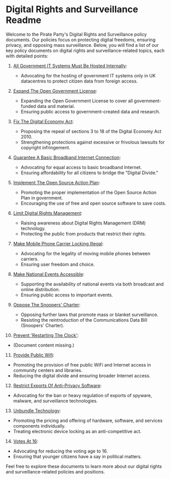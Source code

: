# Digital Rights and Surveillance Readme

Welcome to the Pirate Party's Digital Rights and Surveillance policy documents. Our policies focus on protecting digital freedoms, ensuring privacy, and opposing mass surveillance. Below, you will find a list of our key policy documents on digital rights and surveillance-related topics, each with detailed points:

1. [All Government IT Systems Must Be Hosted Internally](Digital%20Rights%20And%20Surveillance/All%20Government%20IT%20Systems%20Must%20Be%20Hosted%20Internally.md):
   - Advocating for the hosting of government IT systems only in UK datacentres to protect citizen data from foreign access.

2. [Expand The Open Government License](Digital%20Rights%20And%20Surveillance/Expand%20The%20Open%20Government%20License.md):
   - Expanding the Open Government License to cover all government-funded data and material.
   - Ensuring public access to government-created data and research.

3. [Fix The Digital Economy Act](Digital%20Rights%20And%20Surveillance/Fix%20The%20Digital%20Economy%20Act.md):
   - Proposing the repeal of sections 3 to 18 of the Digital Economy Act 2010.
   - Strengthening protections against excessive or frivolous lawsuits for copyright infringement.

4. [Guarantee A Basic Broadband Internet Connection](Digital%20Rights%20And%20Surveillance/Guarantee%20A%20Basic%20Broadband%20Internet%20Connection.md):
   - Advocating for equal access to basic broadband Internet.
   - Ensuring affordability for all citizens to bridge the "Digital Divide."

5. [Implement The Open Source Action Plan](Digital%20Rights%20And%20Surveillance/Implement%20The%20Open%20Source%20Action%20Plan.md):
   - Promoting the proper implementation of the Open Source Action Plan in government.
   - Encouraging the use of free and open source software to save costs.

6. [Limit Digital Rights Management](Digital%20Rights%20And%20Surveillance/Limit%20Digital%20Rights%20Management.md):
   - Raising awareness about Digital Rights Management (DRM) technology.
   - Protecting the public from products that restrict their rights.

7. [Make Mobile Phone Carrier Locking Illegal](Digital%20Rights%20And%20Surveillance/Make%20Mobile%20Phone%20Carrier%20Locking%20Illegal.md):
   - Advocating for the legality of moving mobile phones between carriers.
   - Ensuring user freedom and choice.

8. [Make National Events Accessible](Digital%20Rights%20And%20Surveillance/Make%20National%20Events%20Accessible.md):
   - Supporting the availability of national events via both broadcast and online distribution.
   - Ensuring public access to important events.

9. [Oppose The Snoopers' Charter](Digital%20Rights%20And%20Surveillance/Oppose%20The%20Snoopers%20Charter.md):
   - Opposing further laws that promote mass or blanket surveillance.
   - Resisting the reintroduction of the Communications Data Bill (Snoopers' Charter).

10. [Prevent 'Restarting The Clock'](Digital%20Rights%20And%20Surveillance/Prevent%20Restarting%20The%20Clock.md):
   - (Document content missing.)

11. [Provide Public Wifi](Digital%20Rights%20And%20Surveillance/Provide%20Public%20Wifi.md):
   - Promoting the provision of free public WiFi and Internet access in community centers and libraries.
   - Reducing the digital divide and ensuring broader Internet access.

12. [Restrict Exports Of Anti-Privacy Software](Digital%20Rights%20And%20Surveillance/Restrict%20Exports%20Of%20Anti-Privacy%20Software.md):
   - Advocating for the ban or heavy regulation of exports of spyware, malware, and surveillance technologies.

13. [Unbundle Technology](Digital%20Rights%20And%20Surveillance/Unbundle%20Technology.md):
   - Promoting the pricing and offering of hardware, software, and services components individually.
   - Treating electronic device locking as an anti-competitive act.

14. [Votes At 16](Digital%20Rights%20And%20Surveillance/Votes%20At%2016.md):
   - Advocating for reducing the voting age to 16.
   - Ensuring that younger citizens have a say in political matters.

Feel free to explore these documents to learn more about our digital rights and surveillance-related policies and positions.

